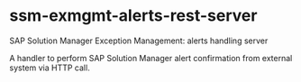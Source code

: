 # ssm-exmgmt-alerts-rest-server
SAP Solution Manager Exception Management: alerts handling server

A  handler to perform SAP Solution Manager alert confirmation from external system via HTTP call.
